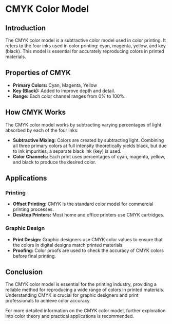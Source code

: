 # CMYK Color Model

## Introduction

The CMYK color model is a subtractive color model used in color printing. It refers to the four inks used in color printing: cyan, magenta, yellow, and key (black). This model is essential for accurately reproducing colors in printed materials.

## Properties of CMYK

- **Primary Colors:** Cyan, Magenta, Yellow
- **Key (Black):** Added to improve depth and detail.
- **Range:** Each color channel ranges from 0% to 100%.

## How CMYK Works

The CMYK color model works by subtracting varying percentages of light absorbed by each of the four inks:

- **Subtractive Mixing:** Colors are created by subtracting light. Combining all three primary colors at full intensity theoretically yields black, but due to ink impurities, a separate black ink (key) is used.
- **Color Channels:** Each print uses percentages of cyan, magenta, yellow, and black to produce the desired color.

## Applications

### Printing

- **Offset Printing:** CMYK is the standard color model for commercial printing processes.
- **Desktop Printers:** Most home and office printers use CMYK cartridges.

### Graphic Design

- **Print Design:** Graphic designers use CMYK color values to ensure that the colors in digital designs match printed materials.
- **Proofing:** Color proofs are used to check the accuracy of CMYK colors before final printing.

## Conclusion

The CMYK color model is essential for the printing industry, providing a reliable method for reproducing a wide range of colors in printed materials. Understanding CMYK is crucial for graphic designers and print professionals to achieve color accuracy.

For more detailed information on the CMYK color model, further exploration into color theory and practical applications is recommended.
